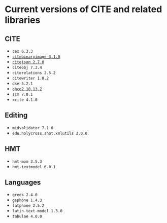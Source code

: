 # Current versions of CITE and related libraries



## CITE

- `cex 6.3.3`
- [`citebinaryimage 3.1.0`](https://github.com/cite-architecture/citebinaryimage)
- [`citejson 2.7.0`](https://github.com/cite-architecture/CITE-JSON)
- `citeobj 7.3.4`
- `citerelations 2.5.2`
- `citewriter 1.0.2`
- `dse 5.2.1`
- [`ohco2 10.13.2`](https://github.com/cite-architecture/ohco2)
- `scm 7.0.1`
- `xcite 4.1.0`

## Editing

- `midvalidator 7.1.0`
- `edu.holycross.shot.xmlutils 2.0.0`

## HMT

- `hmt-mom 3.5.3`
- `hmt-textmodel 6.0.1`

## Languages

- `greek 2.4.0`
- `gsphone 1.4.3`
- `latphone 2.5.2`
- `latin-text-model 1.3.0`
- `tabulae 4.0.0`
